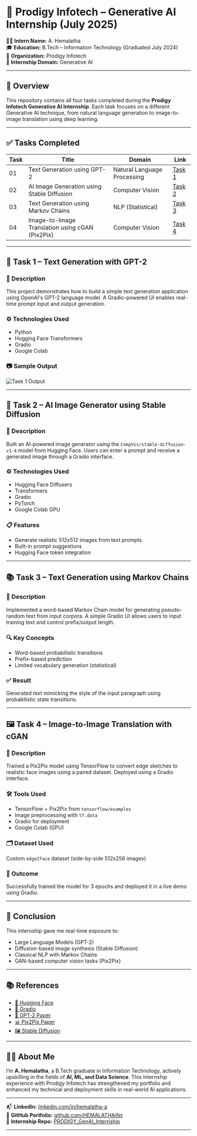 # 🚀 Prodigy Infotech – Generative AI Internship (July 2025)

👩‍💻 **Intern Name:** A. Hemalatha  
🎓 **Education:** B.Tech – Information Technology (Graduated July 2024)  
🏢 **Organization:** Prodigy Infotech  
🧠 **Internship Domain:** Generative AI  


---

## 📌 Overview

This repository contains all four tasks completed during the **Prodigy Infotech Generative AI Internship**. Each task focuses on a different Generative AI technique, from natural language generation to image-to-image translation using deep learning.

---

## ✅ Tasks Completed

| Task | Title | Domain | Link |
|------|-------|--------|------|
| 01 | Text Generation using GPT-2 | Natural Language Processing | [Task 1](https://github.com/HEMALATHAifet/PRODIGY_GenAI_Internship/tree/main/PRODIGY_GA_01) |
| 02 | AI Image Generation using Stable Diffusion | Computer Vision | [Task 2](https://github.com/HEMALATHAifet/PRODIGY_GenAI_Internship/tree/main/PRODIGY_GA_02) |
| 03 | Text Generation using Markov Chains | NLP (Statistical) | [Task 3](https://github.com/HEMALATHAifet/PRODIGY_GenAI_Internship/tree/main/PRODIGY_GA_03) |
| 04 | Image-to-Image Translation using cGAN (Pix2Pix) | Computer Vision | [Task 4](https://github.com/HEMALATHAifet/PRODIGY_GenAI_Internship/tree/main/PRODIGY_GA_04) |

---

## 🧠 Task 1 – Text Generation with GPT-2

### 📄 Description
This project demonstrates how to build a simple text generation application using OpenAI's GPT-2 language model. A Gradio-powered UI enables real-time prompt input and output generation.

### ⚙️ Technologies Used
- Python
- Hugging Face Transformers
- Gradio
- Google Colab

### 📷 Sample Output
![Task 1 Output](https://github.com/user-attachments/assets/584f5d26-c745-4cba-ae2f-8fbe6cdb6ef0)

---

## 🎨 Task 2 – AI Image Generator using Stable Diffusion

### 📄 Description
Built an AI-powered image generator using the `CompVis/stable-diffusion-v1-4` model from Hugging Face. Users can enter a prompt and receive a generated image through a Gradio interface.

### ⚙️ Technologies Used
- Hugging Face Diffusers
- Transformers
- Gradio
- PyTorch
- Google Colab GPU

### 📋 Features
- Generate realistic 512x512 images from text prompts
- Built-in prompt suggestions
- Hugging Face token integration

---

## 📚 Task 3 – Text Generation using Markov Chains

### 📄 Description
Implemented a word-based Markov Chain model for generating pseudo-random text from input corpora. A simple Gradio UI allows users to input training text and control prefix/output length.

### 🔍 Key Concepts
- Word-based probabilistic transitions
- Prefix-based prediction
- Limited vocabulary generation (statistical)

### ✅ Result
Generated text mimicking the style of the input paragraph using probabilistic state transitions.

---

## 🖼️ Task 4 – Image-to-Image Translation with cGAN

### 📄 Description
Trained a Pix2Pix model using TensorFlow to convert edge sketches to realistic face images using a paired dataset. Deployed using a Gradio interface.

### 🛠️ Tools Used
- TensorFlow + Pix2Pix from `tensorflow/examples`
- Image preprocessing with `tf.data`
- Gradio for deployment
- Google Colab (GPU)

### 🗂 Dataset Used
Custom `edge2face` dataset (side-by-side 512x256 images)

### 🧪 Outcome
Successfully trained the model for 3 epochs and deployed it in a live demo using Gradio.

---

## 🏁 Conclusion

This internship gave me real-time exposure to:
- Large Language Models (GPT-2)
- Diffusion-based image synthesis (Stable Diffusion)
- Classical NLP with Markov Chains
- GAN-based computer vision tasks (Pix2Pix)

---

## 📚 References

- [🤗 Hugging Face](https://huggingface.co/)
- [🧪 Gradio](https://www.gradio.app/)
- [📄 GPT-2 Paper](https://cdn.openai.com/better-language-models/language_models_are_unsupervised_multitask_learners.pdf)
- [📊 Pix2Pix Paper](https://arxiv.org/abs/1611.07004)
- [🖼 Stable Diffusion](https://huggingface.co/CompVis/stable-diffusion-v1-4)

---

## 🙋‍♀️ About Me

I’m **A. Hemalatha**, a B.Tech graduate in Information Technology, actively upskilling in the fields of **AI, ML, and Data Science**. This internship experience with Prodigy Infotech has strengthened my portfolio and enhanced my technical and deployment skills in real-world AI applications.

---

📬 **LinkedIn:** [linkedin.com/in/hemalatha-a](https://www.linkedin.com/in/hemalatha-a/)  
📂 **GitHub Portfolio:** [github.com/HEMALATHAifet](https://github.com/HEMALATHAifet)  
📌 **Internship Repo:** [PRODIGY_GenAI_Internship](https://github.com/HEMALATHAifet/PRODIGY_GenAI_Internship)

---
